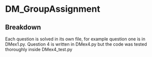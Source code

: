 # DM_GroupAssignment

## Breakdown

Each question is solved in its own file, for example question one is in DMex1.py. Question 4 is written in DMex4.py but the code was tested thoroughly inside DMex4_test.py
